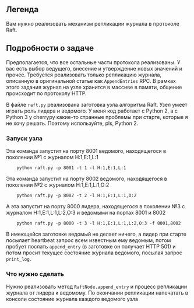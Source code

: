## Легенда
Вам нужно реализовать механизм репликации журнала в протоколе Raft.

## Подробности о задаче
Предполагается, что все остальные части протокола реализованы. У вас есть выбор ведущего, внесение и утверждение
новых значений и прочее. Требуется реализовать только репликацию журнала, описанную в оригинальной статье как `AppendEntries` RPC.
В рамках этого задания журнал на узле хранится в массиве в памяти, общение происходит по протоколу HTTP.

В файле `raft.py` реализована заготовка узла алгоритма Raft. Узел умеет играть роль лидера и ведомого. У меня код работает с
Python 2, а с Python 3 у cherrypy какие-то странные проблемы при старте, которые я не хочу решать. Поэтому используйте, pls, Python 2.

### Запуск узла

Эта команда запустит на порту 8001 ведомого, находящегося в поколении №1 с журналом H:1,E:1,L:1

```
    python raft.py -p 8001 -t 1 -l H:1,E:1,L:1
```

Эта команда запустит на порту 8002 ведомого, находящегося в поколении №2 с журналом H:1,E:1,L:1,O:2

```
    python raft.py -p 8002 -t 2 -l H:1,E:1,L:1,O:2
```

А эта запустит на порту 8000 лидера, находящегося в поколении №3 с журналом H:1,E:1,L:1,L:2,O:3 и ведомыми на портах 8001 и 8002

```
    python raft.py -p 8000 -t 3 -l H:1,E:1,L:1,L:2,O:3 -f 8001,8002
```

В имеющейся заготовке ведомый не делает ничего, а лидер при старте посылает heartbeat запрос всем известным ему ведомым,
потом пробует послать `append_entry` (в заготовке он получает HTTP 501) и потом просит текущее состояние журнала ведомого,
посылая запрос `print_log`.

### Что нужно сделать

Нужно реализовать метод `RaftNode.append_entry` и процесс репликации журнала от лидера к ведомому.
По окончании репликации напечатать в консоли состояние журнала каждого ведомого узла
